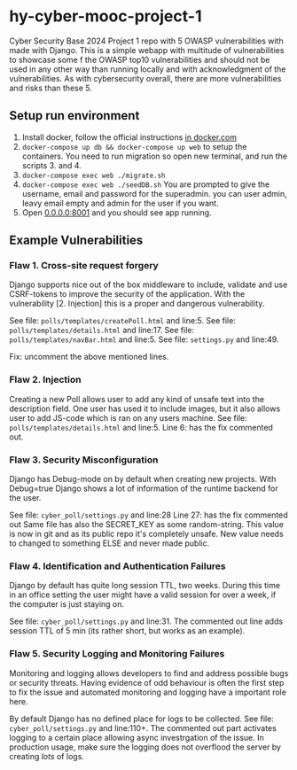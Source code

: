 # hy-cyber-mooc-project-1
Cyber Security Base 2024 Project 1 repo with 5 OWASP vulnerabilities with made with Django. This is a simple webapp with multitude of vulnerabilities to showcase some f the OWASP top10 vulnerabilities and should not be used in any other way than running locally and with acknowledgment of the vulnerabilities. As with cybersecurity overall, there are more vulnerabilities and risks than these 5.

## Setup run environment
1. Install docker, follow the official instructions [in docker.com](https://docs.docker.com/engine/install/)
2. ```docker-compose up db && docker-compose up web``` to setup the containers. You need to run migration so open new terminal, and run the scripts 3. and 4.
3. ```docker-compose exec web ./migrate.sh```
4. ```docker-compose exec web ./seedDB.sh``` You are prompted to give the username, email and password for the superadmin. you can user admin, leavy email empty and admin for the user if you want.
5. Open [0.0.0.0:8001](http://0.0.0.0:8001) and you should see app running.

## Example Vulnerabilities
### Flaw 1. Cross-site request forgery
Django supports nice out of the box middleware to include, validate and use CSRF-tokens to improve the security of the application. With the vulnerability [2. Injection] this is a proper and dangerous vulnerability.

See file: `polls/templates/createPoll.html` and line:5.
See file: `polls/templates/details.html` and line:17.
See file: `polls/templates/navBar.html` and line:5.
See file: `settings.py` and line:49.

Fix: uncomment the above mentioned lines.

### Flaw 2. Injection
Creating a new Poll allows user to add any kind of unsafe text into the description field. One user has used it to include images, but it also allows user to add JS-code which is ran on any users machine.
See file: `polls/templates/details.html` and line:5.
Line 6: has the fix commented out.


### Flaw 3. Security Misconfiguration
Django has Debug-mode on by default when creating new projects. With Debug=true Django shows a lot of information of the runtime backend for the user.

See file: `cyber_poll/settings.py` and line:28
Line 27: has the fix commented out
Same file has also the SECRET_KEY as some random-string. This value is now in git and as its public repo it's completely unsafe.
New value needs to changed to something ELSE and never made public.

### Flaw 4. Identification and Authentication Failures
Django by default has quite long session TTL, two weeks. During this time in an office setting the user might have a valid session for over a week, if the computer is just staying on.

See file: `cyber_poll/settings.py` and line:31.
The commented out line adds session TTL of 5 min (its rather short, but works as an example).


### Flaw 5. Security Logging and Monitoring Failures
Monitoring and logging allows developers to find and address possible bugs or security threats. Having evidence of odd behaviour is often the first step to fix the issue and automated monitoring and logging have a important role here.

By default Django has no defined place for logs to be collected.
See file: `cyber_poll/settings.py` and line:110+.
The commented out part activates logging to a certain place allowing async investrgation of the issue. In production usage, make sure the logging does not overflood the server by creating _lots_ of logs.
